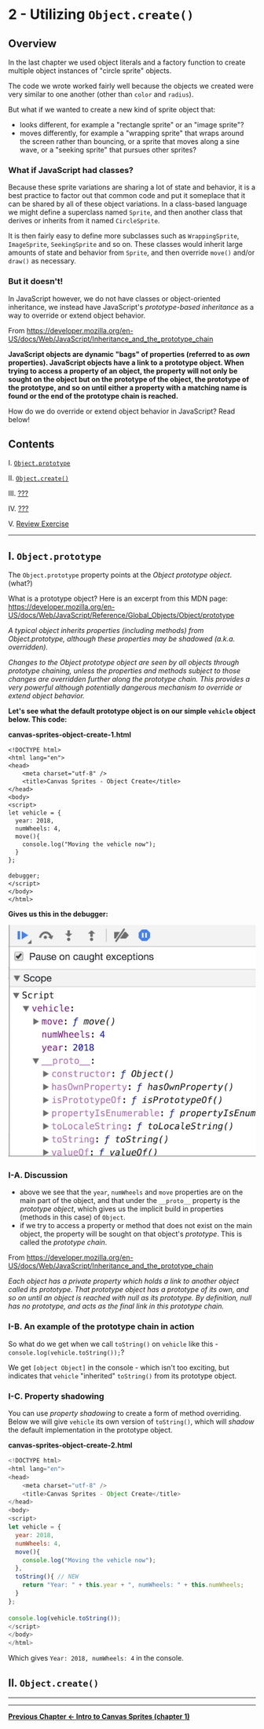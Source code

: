# 2 - Utilizing `Object.create()`

## Overview
In the last chapter we used object literals and a factory function to create multiple object instances of "circle sprite" objects.

The code we wrote worked fairly well because the objects we created were very similar to one another (other than `color` and `radius`).

But what if we wanted to create a new kind of sprite object that:
- looks different, for example a "rectangle sprite" or an "image sprite"?
- moves differently, for example a "wrapping sprite" that wraps around the screen rather than bouncing, or a sprite that moves along a sine wave, or a "seeking sprite" that pursues other sprites?

### What if JavaScript had classes?
Because these sprite variations are sharing a lot of state and behavior, it is a best practice to factor out that common code and put it someplace that it can be shared by all of these object variations.  In a class-based language we might define a superclass named `Sprite`, and then another class that derives or inherits from it named `CircleSprite`.

It is then fairly easy to define more subclasses such as `WrappingSprite`, `ImageSprite`, `SeekingSprite` and so on. These classes would inherit large amounts of state and behavior from `Sprite`, and then override `move()` and/or `draw()` as necessary.

### But it doesn't!
In JavaScript however, we do not have classes or object-oriented inheritance, we instead have JavaScript's *prototype-based inheritance* as a way to override or extend object behavior. 

From https://developer.mozilla.org/en-US/docs/Web/JavaScript/Inheritance_and_the_prototype_chain

**JavaScript objects are dynamic "bags" of properties (referred to as *own* properties). JavaScript objects have a link to a prototype object. When trying to access a property of an object, the property will not only be sought on the object but on the prototype of the object, the prototype of the prototype, and so on until either a property with a matching name is found or the end of the prototype chain is reached.**

How do we do override or extend object behavior in JavaScript? Read below!


## Contents
<!--- Local Navigation --->
I. [`Object.prototype`](#section1)

II. [`Object.create()`](#section2)

III. [???](#section3)

IV. [???](#section4)

V. [Review Exercise](#section5)


<hr>

## <a id="section1">I. `Object.prototype`

The `Object.prototype` property points at the *Object prototype object*. (what?)

What is a prototype object? Here is an excerpt from this MDN page: https://developer.mozilla.org/en-US/docs/Web/JavaScript/Reference/Global_Objects/Object/prototype

*A typical object inherits properties (including methods) from Object.prototype, although these properties may be shadowed (a.k.a. overridden).*

*Changes to the Object prototype object are seen by all objects through prototype chaining, unless the properties and methods subject to those changes are overridden further along the prototype chain.  This provides a very powerful although potentially dangerous mechanism to override or extend object behavior.*


**Let's see what the default prototype object is on our simple `vehicle` object below. This code:**

**canvas-sprites-object-create-1.html**
```
<!DOCTYPE html>
<html lang="en">
<head>
	<meta charset="utf-8" />
	<title>Canvas Sprites - Object Create</title>
</head>
<body>
<script>
let vehicle = {
  year: 2018,
  numWheels: 4,
  move(){
    console.log("Moving the vehicle now");
  }
};

debugger;
</script>
</body>
</html>
```

**Gives us this in the debugger:**

![Screenshot](_images/canvas-sprites-object-create-1.jpg)

### I-A. Discussion

- above we see that the `year`, `numWheels` and `move` properties are on the main part of the object, and that under the `__proto__` property is the *prototype object*, which gives us the implicit build in properties (methods in this case) of `Object`. 
- if we try to access a property or method that does not exist on the main object, the property will be sought on that object's *prototype*. This is called the *prototype chain*. 

From https://developer.mozilla.org/en-US/docs/Web/JavaScript/Inheritance_and_the_prototype_chain

*Each object has a private property which holds a link to another object called its prototype. That prototype object has a prototype of its own, and so on until an object is reached with null as its prototype. By definition, null has no prototype, and acts as the final link in this prototype chain.*

### I-B. An example of the prototype chain in action
So what do we get when we call `toString()` on `vehicle` like this - `console.log(vehicle.toString());`?

We get `[object Object]` in the console - which isn't too exciting, but indicates that `vehicle` "inherited" `toString()` from its prototype object.

### I-C. Property shadowing
You can use *property shadowing* to create a form of method overriding. Below we will give `vehicle` its own version of `toString()`, which will *shadow* the default implementation in the prototype object.

**canvas-sprites-object-create-2.html**
```javascript
<!DOCTYPE html>
<html lang="en">
<head>
	<meta charset="utf-8" />
	<title>Canvas Sprites - Object Create</title>
</head>
<body>
<script>
let vehicle = {
  year: 2018,
  numWheels: 4,
  move(){
    console.log("Moving the vehicle now");
  },
  toString(){ // NEW
  	return "Year: " + this.year + ", numWheels: " + this.numWheels;
  }
};

console.log(vehicle.toString());
</script>
</body>
</html>
```

Which gives `Year: 2018, numWheels: 4` in the console. 


## <a id="section2">II. `Object.create()`








<hr><hr>

**[Previous Chapter <- Intro to Canvas Sprites (chapter 1)](canvas-sprites-1.md)**
